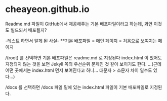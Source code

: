 # cheayeon.github.io

Readme.md 파일이 GitHub에서 제공해주는 기본 배포파일이라고 하는데,
과연 이것도 빌드되서 배포될지?


-테스트 하면서 알게 된 사실-
**기본 배포파일 = 메인 페이지 = 처음으로 보여지는 페이지

/(root) 를 선택하면 기본 배포파일은 readme.md 로 지정된다 index.html 이 있어도 지정되지 않는 것을 보면 Jekyll 쪽의 우선순위 문제인 것 같아 보이기도 한다.
...(근데 어떤 곳에서는 index.html 먼저 보여진다고 하니... 대문자 > 소문자 차이 일수도 있다...)

/docs 를 선택하면 /docs 파일 밑에 있는 index.html 파일이 기본 배포파일로 지정된다.